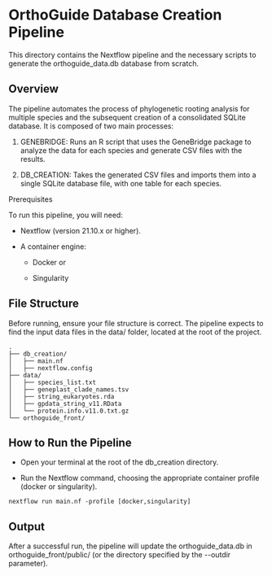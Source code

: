 # OrthoGuide Database Creation Pipeline

This directory contains the Nextflow pipeline and the necessary scripts to generate the orthoguide_data.db database from scratch.

## Overview

The pipeline automates the process of phylogenetic rooting analysis for multiple species and the subsequent creation of a consolidated SQLite database. It is composed of two main processes:

1. GENEBRIDGE: Runs an R script that uses the GeneBridge package to analyze the data for each species and generate CSV files with the results.

2. DB_CREATION: Takes the generated CSV files and imports them into a single SQLite database file, with one table for each species.

Prerequisites

To run this pipeline, you will need:

- Nextflow (version 21.10.x or higher).

- A container engine:

  - Docker or

  - Singularity

## File Structure

Before running, ensure your file structure is correct. The pipeline expects to find the input data files in the data/ folder, located at the root of the project.

```
.
├── db_creation/
│   ├── main.nf
│   ├── nextflow.config
├── data/
│   ├── species_list.txt
│   ├── geneplast_clade_names.tsv
│   ├── string_eukaryotes.rda
│   ├── gpdata_string_v11.RData
│   └── protein.info.v11.0.txt.gz
└── orthoguide_front/
```

## How to Run the Pipeline

- Open your terminal at the root of the db_creation directory.

- Run the Nextflow command, choosing the appropriate container profile (docker or singularity).

```
nextflow run main.nf -profile [docker,singularity]
```

## Output

After a successful run, the pipeline will update the orthoguide_data.db in orthoguide_front/public/ (or the directory specified by the --outdir parameter).
